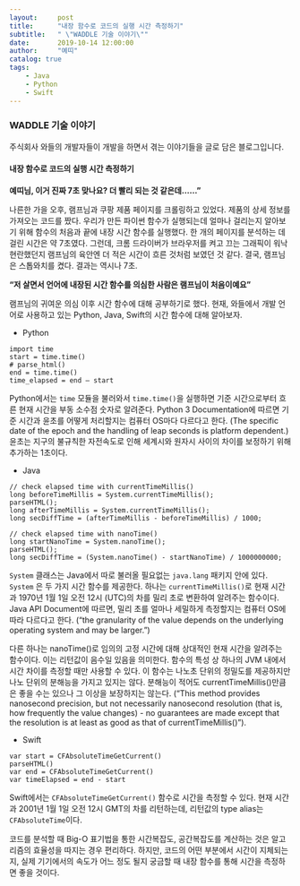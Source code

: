 ```yaml
---
layout:     post
title:      "내장 함수로 코드의 실행 시간 측정하기"
subtitle:   " \"WADDLE 기술 이야기\""
date:       2019-10-14 12:00:00
author:     "예띠"
catalog: true
tags:
    - Java
    - Python
    - Swift
---
```


### WADDLE 기술 이야기

주식회사 와들의 개발자들이 개발을 하면서 겪는 이야기들을 글로 담은 블로그입니다. 

#### 내장 함수로 코드의 실행 시간 측정하기

**예띠님, 이거 진짜 7초 맞나요? 더 빨리 되는 것 같은데……”**

 나른한 가을 오후, 램프님과 쿠팡 제품 페이지를 크롤링하고 있었다. 제품의 상세 정보를 가져오는 코드를 짰다. 우리가 만든 파이썬 함수가 실행되는데 얼마나 걸리는지 알아보기 위해 함수의 처음과 끝에 내장 시간 함수를 실행했다. 한 개의 페이지를 분석하는 데 걸린 시간은 약 7초였다. 그런데, 크롬 드라이버가 브라우저를 켜고 끄는 그래픽이 워낙 현란했던지 램프님의 육안엔 더 적은 시간이 흐른 것처럼 보였던 것 같다. 결국, 램프님은 스톱와치를 켰다. 결과는 역시나 7초.
 
**“저 살면서 언어에 내장된 시간 함수를 의심한 사람은 램프님이 처음이예요”**

 램프님의 귀여운 의심 이후 시간 함수에 대해 공부하기로 했다. 현재, 와들에서 개발 언어로 사용하고 있는 Python, Java, Swift의 시간 함수에 대해 알아보자.

- Python

```
import time
start = time.time()
# parse_html()
end = time.time()
time_elapsed = end – start
```

Python에서는 `time` 모듈을 불러와서 `time.time()`을 실행하면 기준 시간으로부터 흐른 현재 시간을 부동 소수점 숫자로 알려준다. Python 3 Documentation에 따르면 기준 시간과 윤초를 어떻게 처리할지는 컴퓨터 OS마다 다르다고 한다. (The specific date of the epoch and the handling of leap seconds is platform dependent.) 윤초는 지구의 불규칙한 자전속도로 인해 세계시와 원자시 사이의 차이를 보정하기 위해 추가하는 1초이다.

- Java

```
// check elapsed time with currentTimeMillis()
long beforeTimeMillis = System.currentTimeMillis();
parseHTML();
long afterTimeMillis = System.currentTimeMillis();
long secDiffTime = (afterTimeMillis - beforeTimeMillis) / 1000;

// check elapsed time with nanoTime()
long startNanoTime = System.nanoTime();
parseHTML();
long secDiffTime = (System.nanoTime() - startNanoTime) / 1000000000;
```

 `System` 클래스는 Java에서 따로 불러올 필요없는 `java.lang` 패키지 안에 있다. `System` 은 두 가지 시간 함수를 제공한다. 하나는 `currentTimeMillis()`로 현재 시간과 1970년 1월 1일 오전 12시 (UTC)의 차를 밀리 초로 변환하여 알려주는 함수이다. Java API Document에 따르면, 밀리 초를 얼마나 세밀하게 측정할지는 컴퓨터 OS에 따라 다르다고 한다. (“the granularity of the value depends on the underlying operating system and may be larger.”) 
 
 다른 하나는 nanoTime()로 임의의 고정 시간에 대해 상대적인 현재 시간을 알려주는 함수이다. 이는 리턴값이 음수일 있음을 의미한다. 함수의 특성 상 하나의 JVM 내에서 시간 차이를 측정할 때만 사용할 수 있다. 이 함수는 나노초 단위의 정밀도를 제공하지만 나노 단위의 분해능을 가지고 있지는 않다. 분해능이 적어도 currentTimeMillis()만큼은 좋을 수는 있으나 그 이상을 보장하지는 않는다. (“This method provides nanosecond precision, but not necessarily nanosecond resolution (that is, how frequently the value changes) - no guarantees are made except that the resolution is at least as good as that of currentTimeMillis()”).

- Swift

```
var start = CFAbsoluteTimeGetCurrent()
parseHTML()
var end = CFAbsoluteTimeGetCurrent()
var timeElapsed = end - start
```

 Swift에서는 `CFAbsoluteTimeGetCurrent()` 함수로 시간을 측정할 수 있다. 현재 시간과 2001년 1월 1일 오전 12시 GMT의 차를 리턴하는데, 리턴값의 type alias는 `CFAbsoluteTime`이다.

 코드를 분석할 때 Big-O 표기법을 통한 시간복잡도, 공간복잡도를 계산하는 것은 알고리즘의 효율성을 따지는 경우 편리하다. 하지만, 코드의 어떤 부분에서 시간이 지체되는지, 실제 기기에서의 속도가 어느 정도 될지 궁금할 때 내장 함수를 통해 시간을 측정하면 좋을 것이다.
